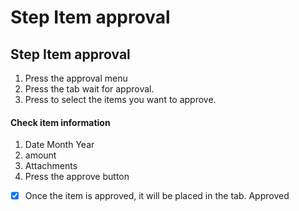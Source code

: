 # Step Item approval

## Step Item approval





1. Press the approval menu
2. Press the tab wait for approval.&#x20;
3. Press to select the items you want to approve.



#### Check item information



1. Date Month Year
2. ﻿﻿﻿amount
3. ﻿﻿﻿Attachments
4. ﻿﻿﻿Press the approve button



* [x] Once the item is approved, it will be placed in the tab. Approved
